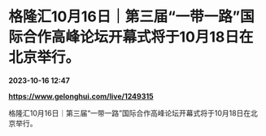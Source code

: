 # 格隆汇10月16日｜第三届“一带一路”国际合作高峰论坛开幕式将于10月18日在北京举行。

**2023-10-16 12:47**

**https://www.gelonghui.com/live/1249315**

格隆汇10月16日｜第三届“一带一路”国际合作高峰论坛开幕式将于10月18日在北京举行。
